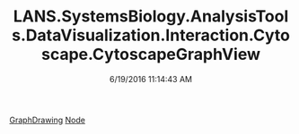﻿---
title: LANS.SystemsBiology.AnalysisTools.DataVisualization.Interaction.Cytoscape.CytoscapeGraphView
date: 6/19/2016 11:14:43 AM
---

[GraphDrawing](T-LANS.SystemsBiology.AnalysisTools.DataVisualization.Interaction.Cytoscape.CytoscapeGraphView.GraphDrawing.html)
[Node](T-LANS.SystemsBiology.AnalysisTools.DataVisualization.Interaction.Cytoscape.CytoscapeGraphView.Node.html)
